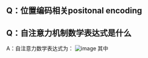 ## Q：位置编码相关positonal encoding

## Q：自注意力机制数学表达式是什么
A：自注意力数学表达式为：
![image](https://github.com/user-attachments/assets/195ed14c-2fcb-4c3a-83aa-03e5dc360a6d)
其中

